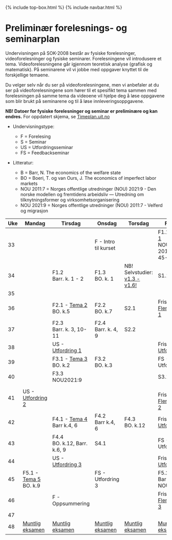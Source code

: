 {% include top-box.html %} <!-- Kode for å inkludere boksen på toppen av siden. Se _config.yml for å gjøre endringer. -->
{% include navbar.html %} <!-- Kode for navigasjonsmeny. Se navbar.html for å gjøre endringer. -->
<!-- Gjør endringer under her -->

# Preliminær forelesnings- og seminarplan

Undervisningen på SOK-2008 består av fysiske forelesninger, videoforelesninger og fysiske seminarer. 
Forelesningene vil introdusere et tema. Videoforelesningene går igjennom teoretisk analyse (grafisk og matematisk). På seminarene vil vi jobbe med oppgaver knyttet til de forskjellige temaene. 

Du velger selv når du ser på videoforelesningene, men vi anbefaler at du ser på videoforelesningene som hører til et spesifikt tema sammen med forelesningen på samme tema da videoene vil hjelpe deg å løse oppgavene som blir brukt på seminarene og til å løse innleveringsoppgavene. 

**NB! Datoer for fysiske forelesninger og seminar er preliminære og kan endres.** For oppdatert skjema, se [Timeplan.uit.no](https://timeplan.uit.no/emne_timeplan.php?sem=23h&module[]=SOK-2008-1#week-33)
* Undervisningstype:
  * F = Forelesing
  * S = Seminar
  * US = Utfordringsseminar
  * FS = Feedbackseminar

* Litteratur:
  * B = Barr, N. The economics of the welfare state
  * BO = Boeri, T. og van Ours, J. The economics of imperfect labor markets
  * NOU 2011:7 = Norges offentlige utredninger (NOU) 2021:9 - Den norske modellen og fremtidens arbeidsliv — Utredning om tilknytningsformer og virksomhetsorganisering
  * NOU 2021:9 = Norges offentlige utredninger (NOU) 2011:7 - Velferd og migrasjon

| Uke | Mandag | Tirsdag | Onsdag | Torsdag | Fredag |
| ---|------ | ------- | ------ | ------- | ------ |
| 33 |       |         | F - Intro til kurset ||  F1.1 - [Tema 1](temaer.md#tema1) <br> NOU 2011:7:ss. 45-58|
| 34 |       | F1.2 <br> Barr. k. 1 - 2   | F1.3  <br> BO. k. 1 | NB! Selvstudier: [v1.3 - v1.6!](video.md#tema1)  |S1.1 |
| 35 |       |  | | ||
| 36 |       | F2.1 - [Tema 2](temaer.md#tema2) <br> BO. k.5 | F2.2 <br> BO. k.7  | S2.1   | Frist - [Flervalgstest 1](innlevering1.md) |
| 37 |       | F2.3 <br> Barr. k. 3, 10-11   | F2.4  <br> Barr. k. 4, 9 | S2.2   | |
| 38 |       |US - [Utfordring 1](innlevering2.md)| | | Frist - [Utfordring 1](innlevering2.md)|
| 39 |       | F3.1 - [Tema 3](temaer.md#tema3) <br> BO. k.2| F3.2 <br> BO. k.3| |FS - Utfordring 1|
| 40 |       | F3.3 <br> NOU2021:9   |         |       | S3.1 |
| 41 | US - [Utfordring 2](innlevering4.md) | | | | <br> Frist - [Flervalgstest 2](innlevering3.md) |
| 42 |       |F4.1 - [Tema 4](temaer.md#tema4) <br> Barr k.4, 6  | F4.2 <br> Barr k.4, 6  | F4.3  <br> BO. k.12| Frist -  [Utfordring 2](innlevering4.md) |
| 43 |       |  F4.4 <br> BO. k.12, Barr. k.6, 9  | S4.1 |               | FS - Utfordring 2|
| 44 |        | US - [Utfordring 3](innlevering5.md)|      |      | Frist -  [Utfordring 3](innlevering5.md)|
| 45 | F5.1 - [Tema 5](temaer.md#tema5) <br> BO. k.9 | |FS - Utfordring 3 | | F5.2 <br> Barr k.12, NOU 2011:9 |
| 46 | | F - Oppsummering | | | Frist - [Flervalgstest 3](innlevering6.md)|
| 47 |  | | | | |
| 48 | [Muntlig eksamen](muntligeksamen.md)| [Muntlig eksamen](muntligeksamen.md) |[Muntlig eksamen](muntligeksamen.md)| [Muntlig eksamen](muntligeksamen.md) |  [Muntlig eksamen](muntligeksamen.md) |
